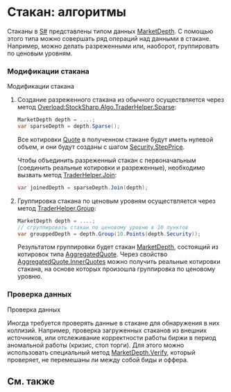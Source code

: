 # Стакан: алгоритмы

Стаканы в [S\#](StockSharpAbout.md) представлены типом данных [MarketDepth](xref:StockSharp.BusinessEntities.MarketDepth). С помощью этого типа можно совершать ряд операций над данными в стакане. Например, можно делать разреженными или, наоборот, группировать по ценовым уровням. 

### Модификации стакана

Модификации стакана

1. Создание разреженного стакана из обычного осуществляется через метод [Overload:StockSharp.Algo.TraderHelper.Sparse](xref:Overload:StockSharp.Algo.TraderHelper.Sparse): 

   ```cs
   MarketDepth depth = ....;
   var sparseDepth = depth.Sparse();
   ```

   Все котировки [Quote](xref:StockSharp.BusinessEntities.Quote) в полученном стакане будут иметь нулевой объем, и они будут созданы с шагом [Security.StepPrice](xref:StockSharp.BusinessEntities.Security.StepPrice). 

   Чтобы объединить разреженный стакан с первоначальным (соединить реальные котировки и разреженные), необходимо вызвать метод [TraderHelper.Join](xref:StockSharp.Algo.TraderHelper.Join): 

   ```cs
   var joinedDepth = sparseDepth.Join(depth);
   ```
2. Группировка стакана по ценовым уровням осуществляется через метод [TraderHelper.Group](xref:StockSharp.Algo.TraderHelper.Group): 

   ```cs
   MarketDepth depth = ....;
   // сгруппировать стакан по ценовому уровню в 10 пунктов
   var grouppedDepth = depth.Group(10.Points(depth.Security));
   ```

   Результатом группировки будет стакан [MarketDepth](xref:StockSharp.BusinessEntities.MarketDepth), состоящий из котировок типа [AggregatedQuote](xref:StockSharp.BusinessEntities.AggregatedQuote). Через свойство [AggregatedQuote.InnerQuotes](xref:StockSharp.BusinessEntities.AggregatedQuote.InnerQuotes) можно получить реальные котировки стакана, на основе которых произошла группировка по ценовому уровню. 

### Проверка данных

Проверка данных

Иногда требуется проверять данные в стакане для обнаружения в них коллизий. Например, проверка загруженных стаканов из внешних источников, или отслеживание корректности работы биржи в период аномальной работы (кризис, стоп торги). Для этого можно использовать специальный метод [MarketDepth.Verify](xref:StockSharp.BusinessEntities.MarketDepth.Verify), который проверяет, не перемешаны ли между собой биды и оффера. 

## См. также
